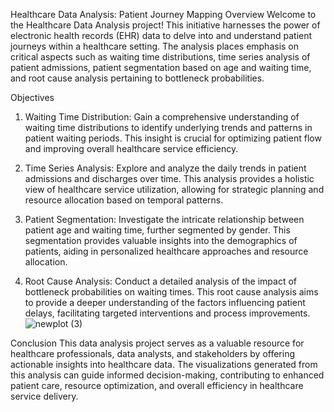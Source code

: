 Healthcare Data Analysis: Patient Journey Mapping
Overview
Welcome to the Healthcare Data Analysis project! This initiative harnesses the power of electronic health records (EHR) data to delve into and understand patient journeys within a healthcare setting. The analysis places emphasis on critical aspects such as waiting time distributions, time series analysis of patient admissions, patient segmentation based on age and waiting time, and root cause analysis pertaining to bottleneck probabilities.

Objectives
1. Waiting Time Distribution:
Gain a comprehensive understanding of waiting time distributions to identify underlying trends and patterns in patient waiting periods. This insight is crucial for optimizing patient flow and improving overall healthcare service efficiency.

2. Time Series Analysis:
Explore and analyze the daily trends in patient admissions and discharges over time. This analysis provides a holistic view of healthcare service utilization, allowing for strategic planning and resource allocation based on temporal patterns.

3. Patient Segmentation:
Investigate the intricate relationship between patient age and waiting time, further segmented by gender. This segmentation provides valuable insights into the demographics of patients, aiding in personalized healthcare approaches and resource allocation.

4. Root Cause Analysis:
Conduct a detailed analysis of the impact of bottleneck probabilities on waiting times. This root cause analysis aims to provide a deeper understanding of the factors influencing patient delays, facilitating targeted interventions and process improvements.
![newplot (3)](https://github.com/Nikitha1203/Healthcare-Data-Analysis-Patient-Journey-Mapping/assets/109364397/0b05a607-4637-4ec5-82cc-a66b61d4415d)

Conclusion
This data analysis project serves as a valuable resource for healthcare professionals, data analysts, and stakeholders by offering actionable insights into healthcare data. The visualizations generated from this analysis can guide informed decision-making, contributing to enhanced patient care, resource optimization, and overall efficiency in healthcare service delivery.
